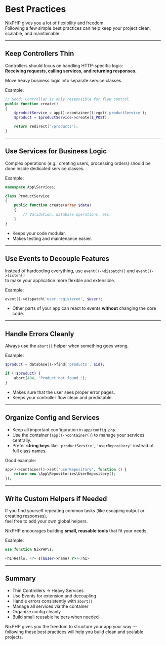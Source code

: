 # Best Practices

NixPHP gives you a lot of flexibility and freedom.  
Following a few simple best practices can help keep your project clean, scalable, and maintainable.

---

## Keep Controllers Thin

Controllers should focus on handling HTTP-specific logic:  
**Receiving requests, calling services, and returning responses.**

Move heavy business logic into separate service classes.

Example:

```php
// Good: Controller is only responsible for flow control
public function create()
{
    $productService = app()->container()->get('productService');
    $product = $productService->create($_POST);

    return redirect('/products');
}
```

---

## Use Services for Business Logic

Complex operations (e.g., creating users, processing orders) should be done inside dedicated service classes.

Example:

```php
namespace App\Services;

class ProductService
{
    public function create(array $data)
    {
        // Validation, database operations, etc.
    }
}
```

- Keeps your code modular.
- Makes testing and maintenance easier.

---

## Use Events to Decouple Features

Instead of hardcoding everything, use `event()->dispatch()` and `event()->listen()`  
to make your application more flexible and extensible.

Example:

```php
event()->dispatch('user.registered', $user);
```

- Other parts of your app can react to events **without** changing the core code.

---

## Handle Errors Cleanly

Always use the `abort()` helper when something goes wrong.

Example:

```php
$product = database()->find('products', $id);

if (!$product) {
    abort(404, 'Product not found.');
}
```

- Makes sure that the user sees proper error pages.
- Keeps your controller flow clean and predictable.

---

## Organize Config and Services

- Keep all important configuration in `app/config.php`.
- Use the container (`app()->container()`) to manage your services centrally.
- Prefer **string keys** like `'productService'`, `'userRepository'` instead of full class names.

Good example:

```php
app()->container()->set('userRepository', function () {
    return new \App\Repositories\UserRepository();
});
```

---

## Write Custom Helpers if Needed

If you find yourself repeating common tasks (like escaping output or creating responses),  
feel free to add your own global helpers.

NixPHP encourages building **small, reusable tools** that fit your needs.

Example:

```php
use function NixPHP\s;

<h1>Hello, <?= s($user->name) ?>!</h1>
```

---

## Summary

- Thin Controllers → Heavy Services
- Use Events for extension and decoupling
- Handle errors consistently with `abort()`
- Manage all services via the container
- Organize config cleanly
- Build small reusable helpers when needed

NixPHP gives you the freedom to structure your app your way —  
following these best practices will help you build clean and scalable projects.